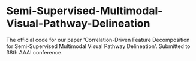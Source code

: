 # Semi-Supervised-Multimodal-Visual-Pathway-Delineation
The official code for our paper 'Correlation-Driven Feature Decomposition for Semi-Supervised Multimodal Visual Pathway Delineation'. Submitted to 38th AAAI conference.
